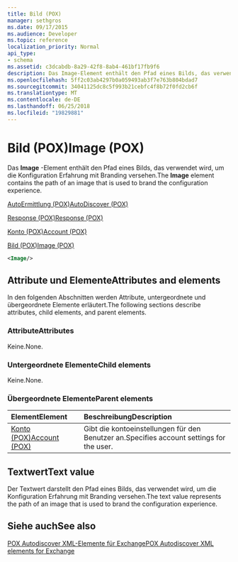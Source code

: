 ```yaml
---
title: Bild (POX)
manager: sethgros
ms.date: 09/17/2015
ms.audience: Developer
ms.topic: reference
localization_priority: Normal
api_type:
- schema
ms.assetid: c3dcabdb-8a29-42f8-8ab4-461bf17fb9f6
description: Das Image-Element enthält den Pfad eines Bilds, das verwendet wird, um die Konfiguration Erfahrung mit Branding versehen.
ms.openlocfilehash: 5ff2c03ab4297b0a059493ab3f7e763b804bdad7
ms.sourcegitcommit: 34041125dc8c5f993b21cebfc4f8b72f0fd2cb6f
ms.translationtype: MT
ms.contentlocale: de-DE
ms.lasthandoff: 06/25/2018
ms.locfileid: "19829881"
---
```

# <a name="image-pox"></a><span data-ttu-id="900d6-103">Bild (POX)</span><span class="sxs-lookup"><span data-stu-id="900d6-103">Image (POX)</span></span>

<span data-ttu-id="900d6-104">Das **Image** -Element enthält den Pfad eines Bilds, das verwendet wird, um die Konfiguration Erfahrung mit Branding versehen.</span><span class="sxs-lookup"><span data-stu-id="900d6-104">The **Image** element contains the path of an image that is used to brand the configuration experience.</span></span> 
  
[<span data-ttu-id="900d6-105">AutoErmittlung (POX)</span><span class="sxs-lookup"><span data-stu-id="900d6-105">AutoDiscover (POX)</span></span>](autodiscover-pox.md)
  
[<span data-ttu-id="900d6-106">Response (POX)</span><span class="sxs-lookup"><span data-stu-id="900d6-106">Response (POX)</span></span>](response-pox.md)
  
[<span data-ttu-id="900d6-107">Konto (POX)</span><span class="sxs-lookup"><span data-stu-id="900d6-107">Account (POX)</span></span>](account-pox.md)
  
[<span data-ttu-id="900d6-108">Bild (POX)</span><span class="sxs-lookup"><span data-stu-id="900d6-108">Image (POX)</span></span>](image-pox.md)
  
```xml
<Image/>
```

## <a name="attributes-and-elements"></a><span data-ttu-id="900d6-109">Attribute und Elemente</span><span class="sxs-lookup"><span data-stu-id="900d6-109">Attributes and elements</span></span>

<span data-ttu-id="900d6-110">In den folgenden Abschnitten werden Attribute, untergeordnete und übergeordnete Elemente erläutert.</span><span class="sxs-lookup"><span data-stu-id="900d6-110">The following sections describe attributes, child elements, and parent elements.</span></span>
  
### <a name="attributes"></a><span data-ttu-id="900d6-111">Attribute</span><span class="sxs-lookup"><span data-stu-id="900d6-111">Attributes</span></span>

<span data-ttu-id="900d6-112">Keine.</span><span class="sxs-lookup"><span data-stu-id="900d6-112">None.</span></span>
  
### <a name="child-elements"></a><span data-ttu-id="900d6-113">Untergeordnete Elemente</span><span class="sxs-lookup"><span data-stu-id="900d6-113">Child elements</span></span>

<span data-ttu-id="900d6-114">Keine.</span><span class="sxs-lookup"><span data-stu-id="900d6-114">None.</span></span>
  
### <a name="parent-elements"></a><span data-ttu-id="900d6-115">Übergeordnete Elemente</span><span class="sxs-lookup"><span data-stu-id="900d6-115">Parent elements</span></span>

|<span data-ttu-id="900d6-116">**Element**</span><span class="sxs-lookup"><span data-stu-id="900d6-116">**Element**</span></span>|<span data-ttu-id="900d6-117">**Beschreibung**</span><span class="sxs-lookup"><span data-stu-id="900d6-117">**Description**</span></span>|
|:-----|:-----|
|[<span data-ttu-id="900d6-118">Konto (POX)</span><span class="sxs-lookup"><span data-stu-id="900d6-118">Account (POX)</span></span>](account-pox.md) <br/> |<span data-ttu-id="900d6-119">Gibt die kontoeinstellungen für den Benutzer an.</span><span class="sxs-lookup"><span data-stu-id="900d6-119">Specifies account settings for the user.</span></span>  <br/> |
   
## <a name="text-value"></a><span data-ttu-id="900d6-120">Textwert</span><span class="sxs-lookup"><span data-stu-id="900d6-120">Text value</span></span>

<span data-ttu-id="900d6-121">Der Textwert darstellt den Pfad eines Bilds, das verwendet wird, um die Konfiguration Erfahrung mit Branding versehen.</span><span class="sxs-lookup"><span data-stu-id="900d6-121">The text value represents the path of an image that is used to brand the configuration experience.</span></span>
  
## <a name="see-also"></a><span data-ttu-id="900d6-122">Siehe auch</span><span class="sxs-lookup"><span data-stu-id="900d6-122">See also</span></span>



[<span data-ttu-id="900d6-123">POX Autodiscover XML-Elemente für Exchange</span><span class="sxs-lookup"><span data-stu-id="900d6-123">POX Autodiscover XML elements for Exchange</span></span>](pox-autodiscover-xml-elements-for-exchange.md)

